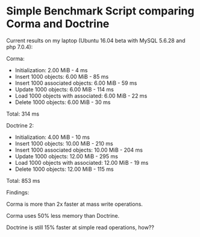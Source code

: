 Simple Benchmark Script comparing Corma and Doctrine
====================================================

Current results on my laptop (Ubuntu 16.04 beta with MySQL 5.6.28 and php 7.0.4):

Corma:

* Initialization: 2.00 MiB - 4 ms
* Insert 1000 objects: 6.00 MiB - 85 ms
* Insert 1000 associated objects: 6.00 MiB - 59 ms
* Update 1000 objects: 6.00 MiB - 114 ms
* Load 1000 objects with associated: 6.00 MiB - 22 ms
* Delete 1000 objects: 6.00 MiB - 30 ms

Total: 314 ms

Doctrine 2:

* Initialization: 4.00 MiB - 10 ms
* Insert 1000 objects: 10.00 MiB - 210 ms
* Insert 1000 associated objects: 10.00 MiB - 204 ms
* Update 1000 objects: 12.00 MiB - 295 ms
* Load 1000 objects with associated: 12.00 MiB - 19 ms
* Delete 1000 objects: 12.00 MiB - 115 ms

Total: 853 ms

Findings:

Corma is more than 2x faster at mass write operations.

Corma uses 50% less memory than Doctrine.

Doctrine is still 15% faster at simple read operations, how??